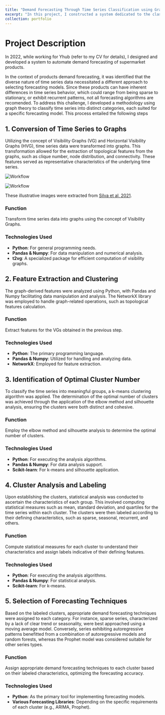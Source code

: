 ```yaml
---
title: "Demand Forecasting Through Time Series Classification using Graph Theory [2022]"
excerpt: "In this project, I constructed a system dedicated to the classification of time series into distinct typologies using graph theory. Subsequently, the pipeline is followed by demand forecasting, employing specific prediction algorithms designed to each type of time series typology.<br/><img src='/athosmoraes/images/portfolio/time_series_forecasting/time_series.webp' style='width: 300px;'>"
collection: portfolio
---
```


# Project Description

In 2022, while working for Yhub (refer to my CV for details), I designed and developed a system to automate demand forecasting of supermarket products.

In the context of products demand forecasting, it was identified that the diverse nature of time series data necessitated a different approach to selecting forecasting models. Since these products can have inherent differences in time series behavior, which could range from being sparse to stationary, or exhibit recurrent patterns, not all forecasting algorithms are recomended. To address this challenge, I developed a methodology using graph theory to classify time series into distinct categories, each suited for a specific forecasting model. This process entailed the following steps

## 1. Conversion of Time Series to Graphs
Utilizing the concept of Visibility Graphs (VG) and Horizontal Visibility Graphs (HVG), time series data were transformed into graphs. This transformation allowed for the extraction of topological features from the graphs, such as clique number, node distribution, and connectivity. These features served as representative characteristics of the underlying time series.

![Workflow](/athosmoraes/images/portfolio/time_series_forecasting/VG.png)

![Workflow](/athosmoraes/images/portfolio/time_series_forecasting/HVG.png)

These illustrative images were extracted from <a href="[URL](https://wires.onlinelibrary.wiley.com/doi/abs/10.1002/widm.1404)">Silva et al, 2021</a>.

### Function
Transform time series data into graphs using the concept of Visibility Graphs.

### Technologies Used
- **Python**: For general programming needs.
- **Pandas & Numpy**: For data manipulation and numerical analysis.
- **t2vg**: A specialized package for efficient computation of visibility graphs.

## 2. Feature Extraction and Clustering
The graph-derived features were analyzed using Python, with Pandas and Numpy facilitating data manipulation and analysis. The NetworkX library was employed to handle graph-related operations, such as topological features calculation.

### Function
Extract features for the VGs obtained in the previous step.

### Technologies Used
- **Python**: The primary programming language.
- **Pandas & Numpy**: Utilized for handling and analyzing data.
- **NetworkX**: Employed for feature extraction.

## 3. Identification of Optimal Cluster Number
To classify the time series into meaningful groups, a k-means clustering algorithm was applied. The determination of the optimal number of clusters was achieved through the application of the elbow method and silhouette analysis, ensuring the clusters were both distinct and cohesive.

### Function
Employ the elbow method and silhouette analysis to determine the optimal number of clusters.

### Technologies Used
- **Python**: For executing the analysis algorithms.
- **Pandas & Numpy**: For data analysis support.
- **Scikit-learn**: For k-means and silhouette application.

## 4. Cluster Analysis and Labeling
Upon establishing the clusters, statistical analysis was conducted to ascertain the characteristics of each group. This involved computing statistical measures such as mean, standard deviation, and quartiles for the time series within each cluster. The clusters were then labeled according to their defining characteristics, such as sparse, seasonal, recurrent, and others.

### Function
Compute statistical measures for each cluster to understand their characteristics and assign labels indicative of their defining features.

### Technologies Used
- **Python**: For executing the analysis algorithms.
- **Pandas & Numpy**: For statistical analysis.
- **Scikit-learn**: For k-means.

## 5. Selection of Forecasting Techniques
Based on the labeled clusters, appropriate demand forecasting techniques were assigned to each category. For instance, sparse series, characterized by a lack of clear trend or seasonality, were best approached using a moving average model. Conversely, series exhibiting autoregressive patterns benefitted from a combination of autoregressive models and random forests, whereas the Prophet model was considered suitable for other series types.

### Function
Assign appropriate demand forecasting techniques to each cluster based on their labeled characteristics, optimizing the forecasting accuracy.

### Technologies Used
- **Python**: As the primary tool for implementing forecasting models.
- **Various Forecasting Libraries**: Depending on the specific requirements of each cluster (e.g., ARIMA, Prophet).
